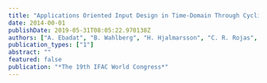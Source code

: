 ```yaml
---
title: "Applications Oriented Input Design in Time-Domain Through Cyclic Methods"
date: 2014-00-01
publishDate: 2019-05-31T08:05:22.970138Z
authors: ["A. Ebadat", "B. Wahlberg", "H. Hjalmarsson", "C. R. Rojas", "P. Hägg", "C. A. Larsson"]
publication_types: ["1"]
abstract: ""
featured: false
publication: "*The 19th IFAC World Congress*"
---
```


